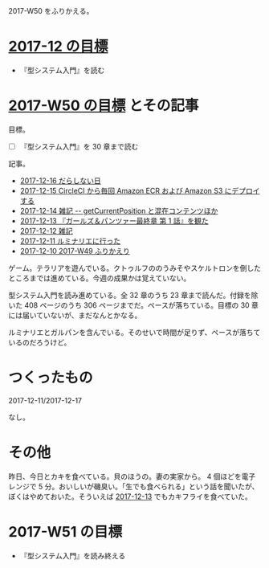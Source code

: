 2017-W50 をふりかえる。

# [2017-12 の目標][2017-11-30]

- 『型システム入門』を読む

# [2017-W50 の目標][2017-12-10] とその記事

目標。

- [ ] 『型システム入門』を 30 章まで読む

記事。

- [2017-12-16 だらしない日][2017-12-16]
- [2017-12-15 CircleCI から毎回 Amazon ECR および Amazon S3 にデプロイする][2017-12-15]
- [2017-12-14 雑記 -- getCurrentPosition と混在コンテンツほか][2017-12-14]
- [2017-12-13 『ガールズ＆パンツァー最終章 第 1 話』を観た][2017-12-13]
- [2017-12-12 雑記][2017-12-12]
- [2017-12-11 ルミナリエに行った][2017-12-11]
- [2017-12-10 2017-W49 ふりかえり][2017-12-10]

ゲーム。テラリアを遊んでいる。クトゥルフののうみそやスケルトロンを倒したところまでは進めている。今週の成果かは覚えていない。

型システム入門を読み進めている。全 32 章のうち 23 章まで読んだ。付録を除いた 408 ページのうち 306 ページまでだ。ペースが落ちている。目標の 30 章には届いていないが、まだなんとかなる。

ルミナリエとガルパンを含んでいる。そのせいで時間が足りず、ペースが落ちているのだろうけど。

# つくったもの

2017-12-11/2017-12-17

なし。

# その他

昨日、今日とカキを食べている。貝のほうの。妻の実家から。 4 個ほどを電子レンジで 5 分。おいしいが磯臭い。「生でも食べられる」という話を聞いたが、ぼくはやめておいた。そういえば [2017-12-13][] でもカキフライを食べていた。

# 2017-W51 の目標

- 『型システム入門』を読み終える

[2017-11-30]: https://blog.bouzuya.net/2017/11/30/
[2017-12-10]: https://blog.bouzuya.net/2017/12/10/
[2017-12-11]: https://blog.bouzuya.net/2017/12/11/
[2017-12-12]: https://blog.bouzuya.net/2017/12/12/
[2017-12-13]: https://blog.bouzuya.net/2017/12/13/
[2017-12-14]: https://blog.bouzuya.net/2017/12/14/
[2017-12-15]: https://blog.bouzuya.net/2017/12/15/
[2017-12-16]: https://blog.bouzuya.net/2017/12/16/
